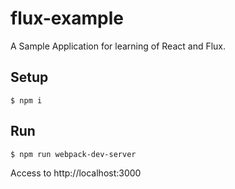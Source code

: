 # flux-example

A Sample Application for learning of React and Flux.

## Setup

```
$ npm i
```

## Run

```
$ npm run webpack-dev-server
```

Access to http://localhost:3000
